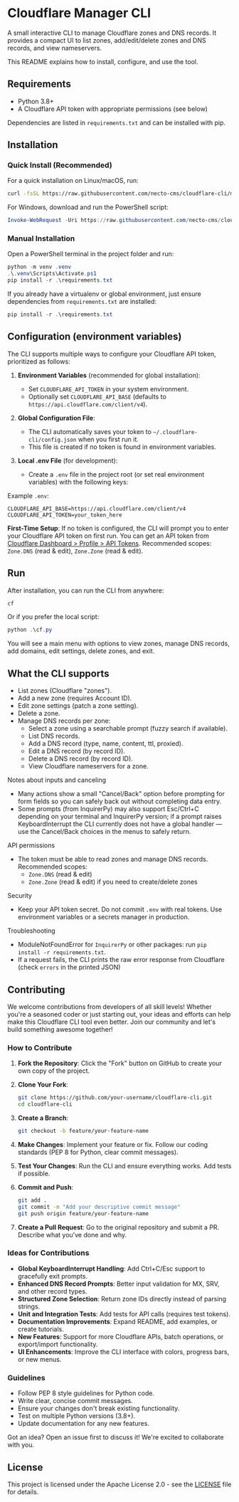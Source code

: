 # Cloudflare Manager CLI

A small interactive CLI to manage Cloudflare zones and DNS records. It provides a compact UI to list zones, add/edit/delete zones and DNS records, and view nameservers.

This README explains how to install, configure, and use the tool.

## Requirements
- Python 3.8+
- A Cloudflare API token with appropriate permissions (see below)

Dependencies are listed in `requirements.txt` and can be installed with pip.

## Installation

### Quick Install (Recommended)
For a quick installation on Linux/macOS, run:

```bash
curl -fsSL https://raw.githubusercontent.com/necto-cms/cloudflare-cli/main/install.sh | bash
```

For Windows, download and run the PowerShell script:

```powershell
Invoke-WebRequest -Uri https://raw.githubusercontent.com/necto-cms/cloudflare-cli/main/install.ps1 -OutFile install.ps1; .\install.ps1
```

### Manual Installation
Open a PowerShell terminal in the project folder and run:

```powershell
python -m venv .venv
.\.venv\Scripts\Activate.ps1
pip install -r .\requirements.txt
```

If you already have a virtualenv or global environment, just ensure dependencies from `requirements.txt` are installed:

```powershell
pip install -r .\requirements.txt
```

## Configuration (environment variables)

The CLI supports multiple ways to configure your Cloudflare API token, prioritized as follows:

1. **Environment Variables** (recommended for global installation):
   - Set `CLOUDFLARE_API_TOKEN` in your system environment.
   - Optionally set `CLOUDFLARE_API_BASE` (defaults to `https://api.cloudflare.com/client/v4`).

2. **Global Configuration File**:
   - The CLI automatically saves your token to `~/.cloudflare-cli/config.json` when you first run it.
   - This file is created if no token is found in environment variables.

3. **Local .env File** (for development):
   - Create a `.env` file in the project root (or set real environment variables) with the following keys:

Example `.env`:

```
CLOUDFLARE_API_BASE=https://api.cloudflare.com/client/v4
CLOUDFLARE_API_TOKEN=your_token_here
```

**First-Time Setup**: If no token is configured, the CLI will prompt you to enter your Cloudflare API token on first run. You can get an API token from [Cloudflare Dashboard > Profile > API Tokens](https://dash.cloudflare.com/profile/api-tokens). Recommended scopes: `Zone.DNS` (read & edit), `Zone.Zone` (read & edit).

## Run
After installation, you can run the CLI from anywhere:

```bash
cf
```

Or if you prefer the local script:

```powershell
python .\cf.py
```

You will see a main menu with options to view zones, manage DNS records, add domains, edit settings, delete zones, and exit.

## What the CLI supports
- List zones (Cloudflare "zones").
- Add a new zone (requires Account ID).
- Edit zone settings (patch a zone setting).
- Delete a zone.
- Manage DNS records per zone:
  - Select a zone using a searchable prompt (fuzzy search if available).
  - List DNS records.
  - Add a DNS record (type, name, content, ttl, proxied).
  - Edit a DNS record (by record ID).
  - Delete a DNS record (by record ID).
  - View Cloudflare nameservers for a zone.

Notes about inputs and canceling
- Many actions show a small "Cancel/Back" option before prompting for form fields so you can safely back out without completing data entry.
- Some prompts (from InquirerPy) may also support Esc/Ctrl+C depending on your terminal and InquirerPy version; if a prompt raises KeyboardInterrupt the CLI currently does not have a global handler — use the Cancel/Back choices in the menus to safely return.

API permissions
- The token must be able to read zones and manage DNS records. Recommended scopes:
  - `Zone.DNS` (read & edit)
  - `Zone.Zone` (read & edit) if you need to create/delete zones

Security
- Keep your API token secret. Do not commit `.env` with real tokens. Use environment variables or a secrets manager in production.

Troubleshooting
- ModuleNotFoundError for `InquirerPy` or other packages: run `pip install -r requirements.txt`.
- If a request fails, the CLI prints the raw error response from Cloudflare (check `errors` in the printed JSON)

## Contributing

We welcome contributions from developers of all skill levels! Whether you're a seasoned coder or just starting out, your ideas and efforts can help make this Cloudflare CLI tool even better. Join our community and let's build something awesome together!

### How to Contribute

1. **Fork the Repository**: Click the "Fork" button on GitHub to create your own copy of the project.

2. **Clone Your Fork**: 
   ```bash
   git clone https://github.com/your-username/cloudflare-cli.git
   cd cloudflare-cli
   ```

3. **Create a Branch**: 
   ```bash
   git checkout -b feature/your-feature-name
   ```

4. **Make Changes**: Implement your feature or fix. Follow our coding standards (PEP 8 for Python, clear commit messages).

5. **Test Your Changes**: Run the CLI and ensure everything works. Add tests if possible.

6. **Commit and Push**:
   ```bash
   git add .
   git commit -m "Add your descriptive commit message"
   git push origin feature/your-feature-name
   ```

7. **Create a Pull Request**: Go to the original repository and submit a PR. Describe what you've done and why.

### Ideas for Contributions

- **Global KeyboardInterrupt Handling**: Add Ctrl+C/Esc support to gracefully exit prompts.
- **Enhanced DNS Record Prompts**: Better input validation for MX, SRV, and other record types.
- **Structured Zone Selection**: Return zone IDs directly instead of parsing strings.
- **Unit and Integration Tests**: Add tests for API calls (requires test tokens).
- **Documentation Improvements**: Expand README, add examples, or create tutorials.
- **New Features**: Support for more Cloudflare APIs, batch operations, or export/import functionality.
- **UI Enhancements**: Improve the CLI interface with colors, progress bars, or new menus.

### Guidelines

- Follow PEP 8 style guidelines for Python code.
- Write clear, concise commit messages.
- Ensure your changes don't break existing functionality.
- Test on multiple Python versions (3.8+).
- Update documentation for any new features.

Got an idea? Open an issue first to discuss it! We're excited to collaborate with you.

## License

This project is licensed under the Apache License 2.0 - see the [LICENSE](LICENSE) file for details.
